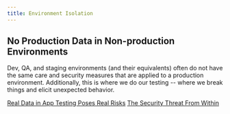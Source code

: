 ```yaml
---
title: Environment Isolation
---
```


## No Production Data in Non-production Environments
Dev, QA, and staging environments (and their equivalents) often do not have the same care and security measures that are applied to a production environment. Additionally, this is where we do our testing -- where we break things and elicit unexpected behavior.

[Real Data in App Testing Poses Real Risks](http://www.darkreading.com/risk/real-data-in-app-testing-poses-real-risks/d/d-id/1129175?)
[The Security Threat From Within](https://www.forbes.com/2009/12/14/virtualization-enterprise-software-technology-cio-network-security.html)

